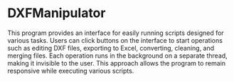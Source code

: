 # DXFManipulator

This program provides an interface for easily running scripts designed for various tasks. Users can click buttons on the interface to start operations such as editing DXF files, exporting to Excel, converting, cleaning, and merging files. Each operation runs in the background on a separate thread, making it invisible to the user. This approach allows the program to remain responsive while executing various scripts.
